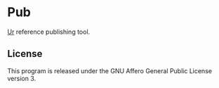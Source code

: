 # Pub

[Ur](
  https://github.com/themartiancompany/ur)
reference publishing tool.


## License

This program is released under the GNU Affero General Public License version 3.
